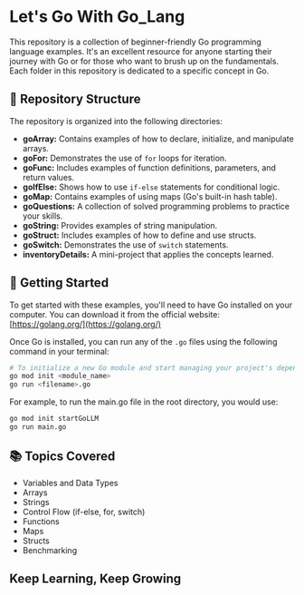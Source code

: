 # Let's Go With Go_Lang

This repository is a collection of beginner-friendly Go programming language examples. It's an excellent resource for anyone starting their journey with Go or for those who want to brush up on the fundamentals. Each folder in this repository is dedicated to a specific concept in Go.

## 📂 Repository Structure

The repository is organized into the following directories:

*   **goArray:** Contains examples of how to declare, initialize, and manipulate arrays.
*   **goFor:** Demonstrates the use of `for` loops for iteration.
*   **goFunc:** Includes examples of function definitions, parameters, and return values.
*   **goIfElse:** Shows how to use `if-else` statements for conditional logic.
*   **goMap:** Contains examples of using maps (Go's built-in hash table).
*   **goQuestions:** A collection of solved programming problems to practice your skills.
*   **goString:** Provides examples of string manipulation.
*   **goStruct:** Includes examples of how to define and use structs.
*   **goSwitch:** Demonstrates the use of `switch` statements.
*   **inventoryDetails:** A mini-project that applies the concepts learned.

## 🚀 Getting Started

To get started with these examples, you'll need to have Go installed on your computer. You can download it from the official website: [https://golang.org/](https://golang.org/)

Once Go is installed, you can run any of the `.go` files using the following command in your terminal:

```bash
# To initialize a new Go module and start managing your project's dependencies
go mod init <module_name>
go run <filename>.go
```

For example, to run the main.go file in the root directory, you would use:

```bash
go mod init startGoLLM
go run main.go
```
## 📚 Topics Covered
* Variables and Data Types
* Arrays
* Strings
* Control Flow (if-else, for, switch)
* Functions
* Maps
* Structs
* Benchmarking


## Keep Learning, Keep Growing


